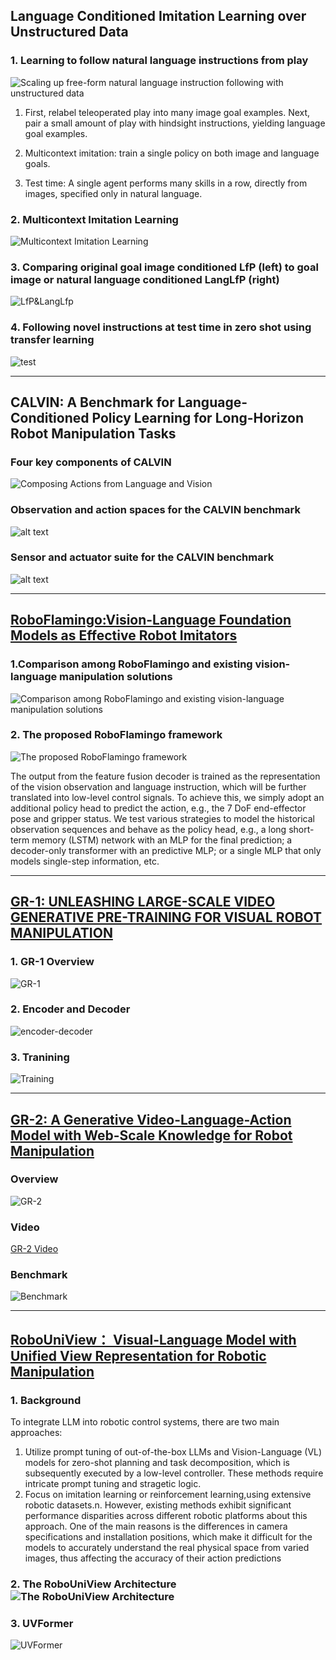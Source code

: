## Language Conditioned Imitation Learning over Unstructured Data

### 1. Learning to follow natural language instructions from play

![Scaling up free-form natural language instruction following with unstructured data](assets/image-1.png)

1) First, relabel teleoperated play into many image goal examples. Next, pair a small amount of play with hindsight instructions, yielding language goal examples.

2) Multicontext imitation: train a single policy on both image and language goals.

3) Test time: A single agent performs many skills in a row, directly from images, specified only in natural language.

### 2. Multicontext Imitation Learning

![Multicontext Imitation Learning](assets/image-2.png)

### 3. Comparing original goal image conditioned LfP (left) to goal image or natural language conditioned LangLfP (right)

![LfP&LangLfp](assets/image-3.png)

### 4. Following novel instructions at test time in zero shot using transfer learning

![test](assets/image-4.png)

---------------------------------------------

## CALVIN: A Benchmark for Language-Conditioned Policy Learning for Long-Horizon Robot Manipulation Tasks

### Four key components of CALVIN

![Composing Actions from Language and Vision](assets/image-5.png)

### Observation and action spaces for the CALVIN benchmark

![alt text](assets/image-6.png)

### Sensor and actuator suite for the CALVIN benchmark

![alt text](assets/image-7.png)

--------------------------

## [RoboFlamingo:Vision-Language Foundation Models as Effective Robot Imitators](https://roboflamingo.github.io/)

### 1.Comparison among RoboFlamingo and existing vision-language manipulation solutions

![Comparison among RoboFlamingo and existing vision-language manipulation solutions](assets/image-8.png)

### 2. The proposed RoboFlamingo framework

![The proposed RoboFlamingo framework](assets/image-9.png)

The output from the feature fusion decoder is trained as the representation of the vision observation and language instruction, which will be further translated into low-level control signals. To achieve this, we simply adopt an additional policy head to predict the action, e.g., the 7 DoF end-effector pose and gripper status. We test various strategies to model the historical observation sequences and behave as the policy head, e.g., a long short-term memory (LSTM) network with an MLP for the final prediction; a decoder-only transformer with an predictive MLP; or a single MLP that only models single-step information, etc.

----------------------------------------------

## [GR-1: UNLEASHING LARGE-SCALE VIDEO GENERATIVE PRE-TRAINING FOR VISUAL ROBOT MANIPULATION](https://gr1-manipulation.github.io/)

### 1. GR-1 Overview

![GR-1](assets/image-12.png)

### 2. Encoder and Decoder
![encoder-decoder](assets/image-13.png)

### 3. Tranining 
![Training](assets/image-14.png)

----------------------------------------------
##  [GR-2: A Generative Video-Language-Action Model with Web-Scale Knowledge for Robot Manipulation](https://gr2-manipulation.github.io/)

### Overview
![GR-2](assets/image-15.png)


### Video
[GR-2 Video](https://www.youtube.com/watch?v=FHH0r_QUmyo)

### Benchmark
![Benchmark](assets/image-16.png)

-------------------------------------------
## [RoboUniView： Visual-Language Model with Unified View Representation for Robotic Manipulation](https://liufanfanlff.github.io/RoboUniview.github.io/)

### 1. Background

To integrate LLM into robotic control systems, there are two main approaches:

1) Utilize prompt tuning of out-of-the-box LLMs and Vision-Language (VL) models for zero-shot planning and task decomposition, which is subsequently executed by a low-level controller. These methods require intricate prompt tuning and stragetic logic.
2) Focus on imitation learning or reinforcement learning,using extensive robotic datasets.n. However, existing methods exhibit significant performance disparities across different robotic platforms about this approach. One of the main reasons is the differences in camera specifications and installation positions, which make it difficult for the models to accurately understand the real physical space from varied images, thus affecting the accuracy of their action predictions

### 2. The RoboUniView Architecture ![The RoboUniView Architecture](assets/image-10.png)

### 3. UVFormer

![UVFormer](assets/image-11.png)
